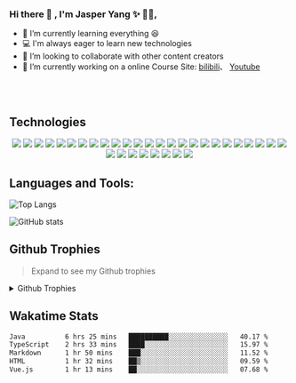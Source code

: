 ### Hi there 👋 , I'm Jasper Yang ✨ 👨‍💻,

- 🌱 I’m currently learning everything :satisfied:
- 💻 I'm always eager to learn new technologies 
- 👯 I’m looking to collaborate with other content creators
- 🔭 I’m currently working on a online Course Site: [bilibili](https://space.bilibili.com/102438649)、 [Youtube](https://www.youtube.com/channel/UCaHGGhmThVehDUapGxl7RVQ)

<!-- ### Connect with me: -->
<!-- [<img align="left" alt="geekhour.net" width="32px" src="https://github.com/geekhall/pic/blob/main/img/WeChat-GeekHour.jpeg" />][wechat] -->

<!-- [<img align="left" alt="geekhour.net" width="32px" src="https://github.com/geekhall/pic/blob/main/img/geekhall_logo_128.png" />][blog] -->
<!-- [<img align="left" alt="wechat" width="32px" src="https://gitee.com/geekhall/pic/raw/main/img/wechat.png" />][wechat] -->
<!-- [<img align="left" alt="instagram" width="32px" src="https://gitee.com/geekhall/pic/raw/main/img/110px-Instagram_icon.png" />][instagram] -->
<!-- [<img align="left" alt="linkedin" width="32px" src="https://gitee.com/geekhall/pic/raw/main/img/linkedin.png" />][linkedin] -->

<br/>
<br/>

## Technologies
 <p align="center">
    <img src="https://img.shields.io/badge/HTML5-E34F26?style=for-the-badge&logo=html5&logoColor=white" />
    <img src="https://img.shields.io/badge/CSS3-1572B6?style=for-the-badge&logo=css3&logoColor=white" />
    <img src="https://img.shields.io/badge/Sass-CC6699?style=for-the-badge&logo=sass&logoColor=white" />
    <img src="https://img.shields.io/badge/GULP-%23CF4647.svg?style=for-the-badge&logo=gulp&logoColor=white" />
    <img src="https://img.shields.io/badge/Bootstrap-563D7C?style=for-the-badge&logo=bootstrap&logoColor=white" />
    <img src="https://img.shields.io/badge/JavaScript-323330?style=for-the-badge&logo=javascript&logoColor=F7DF1E" />
    <img src="https://img.shields.io/badge/jQuery-0769AD?style=for-the-badge&logo=jquery&logoColor=white" />
    <img src="https://img.shields.io/badge/Vue.js-35495E?style=for-the-badge&logo=vuedotjs&logoColor=4FC08D" />
    <img src="https://img.shields.io/badge/PHP-777BB4?style=for-the-badge&logo=php&logoColor=white" />
    <img src="https://img.shields.io/badge/Laravel-FF2D20?style=for-the-badge&logo=laravel&logoColor=white" />
    <img src="https://img.shields.io/badge/json-5E5C5C?style=for-the-badge&logo=json&logoColor=white" />
    <img src="https://img.shields.io/badge/MySQL-00000F?style=for-the-badge&logo=mysql&logoColor=white" />
    <img src="https://img.shields.io/badge/redis-%23DD0031.svg?&style=for-the-badge&logo=redis&logoColor=white" />
    <img src="https://img.shields.io/badge/npm-CB3837?style=for-the-badge&logo=npm&logoColor=white" />
    <img src="https://img.shields.io/badge/Git-F05032?style=for-the-badge&logo=git&logoColor=white" />
    <img src="https://img.shields.io/badge/github-%23121011.svg?style=for-the-badge&logo=github&logoColor=white" />
    <img src="https://img.shields.io/badge/Go-8737B8?style=for-the-badge&logo=go&logoColor=white" />
    <img src="https://img.shields.io/badge/Java-1572B6?style=for-the-badge&logo=java&logoColor=white" />
    <img src="https://img.shields.io/badge/Spring-55C7B6?style=for-the-badge&logo=spring&logoColor=white" />
    <img src="https://img.shields.io/badge/SpringBoot-36CC99?style=for-the-badge&logo=springboot&logoColor=white" />
    <img src="https://img.shields.io/badge/SpringCloud-66DDCC?style=for-the-badge&logo=springcloud&logoColor=white" />
    <img src="https://img.shields.io/badge/Python-3c4820?style=for-the-badge&logo=python&logoColor=white" />
    <img src="https://img.shields.io/badge/django-%23092E20.svg?style=for-the-badge&logo=django&logoColor=white" />
    <img src="https://img.shields.io/badge/C-34C2F2?style=for-the-badge&logo=c&logoColor=white" />
    <img src="https://img.shields.io/badge/C++-96C6F60?style=for-the-badge&logo=c++&logoColor=white" />
    <img src="https://img.shields.io/badge/Docker-33FFCC?style=for-the-badge&logo=docker&logoColor=white" />
    <img src="https://img.shields.io/badge/Typescript-C69C6C?style=for-the-badge&logo=typescript&logoColor=white" />
  	 <img src="https://img.shields.io/badge/c++-%2300599C.svg?style=for-the-badge&logo=c%2B%2B&logoColor=white" />
    <img src="https://img.shields.io/badge/markdown-%23000000.svg?style=for-the-badge&logo=markdown&logoColor=white" />
    <img src="https://img.shields.io/badge/Visual%20Studio%20Code-0078d7.svg?style=for-the-badge&logo=visual-studio-code&logoColor=white" />
    <img src="https://img.shields.io/badge/nginx-%23009639.svg?style=for-the-badge&logo=nginx&logoColor=white" />
    <img src="https://img.shields.io/badge/jenkins-%232C5263.svg?style=for-the-badge&logo=jenkins&logoColor=white" />
    <img src="https://img.shields.io/badge/Apache%20Maven-C71A36?style=for-the-badge&logo=Apache%20Maven&logoColor=white" />

## Languages and Tools:

![Top Langs](https://github-readme-stats.vercel.app/api/top-langs/?username=geekhall&layout=compact&theme=radical&hide_border=true&count_private=true)

![GitHub stats](https://github-readme-stats.vercel.app/api?username=geekhall&show_icons=true&theme=radical&hide_border=true&count_private=true)


## Github Trophies
> Expand to see my Github trophies 
<details>
  <summary> 
    Github Trophies
  </summary>
  <p>
<!--     <img src="https://github-profile-trophy.vercel.app/?username=geekhall&theme=algolia&column=4"> -->
    <img src="https://github-profile-trophy.vercel.app/?username=geekhall&theme=onedark">
  </p>
</details>

## Wakatime Stats
<!-- 
<img align="left" alt="geekhall.cn" width="120px" src="https://wakatime.com/share/@geekhall/911a5d26-1393-4b04-9088-043968754e57.svg" />
<img align="left" alt="geekhall.cn" width="120px" src="https://wakatime.com/share/@geekhall/5a1ea788-ce42-4dbc-9a3b-a72ac3c8c1fb.svg" />
-->
<!--START_SECTION:waka-->

```txt
Java          6 hrs 25 mins   ██████████░░░░░░░░░░░░░░░   40.17 %
TypeScript    2 hrs 33 mins   ████░░░░░░░░░░░░░░░░░░░░░   15.97 %
Markdown      1 hr 50 mins    ███░░░░░░░░░░░░░░░░░░░░░░   11.52 %
HTML          1 hr 32 mins    ██▒░░░░░░░░░░░░░░░░░░░░░░   09.59 %
Vue.js        1 hr 13 mins    ██░░░░░░░░░░░░░░░░░░░░░░░   07.68 %
```

<!--END_SECTION:waka-->

<!-- 
Extend pin projects
<a href="https://github.com/geekhall/geekhall">
  <img align="center" src="https://github-readme-stats.vercel.app/api/pin/?username=geekhall&repo=geekhall" />
</a>
<a href="https://github.com/geekhall/geekhall">
  <img align="center" src="https://github-readme-stats.vercel.app/api/pin/?username=geekhall&repo=leetcode" />
</a>
 -->

[website]: https://geekhour.net
[blog]: https://sjdt.gitee.io
[instagram]: https://www.instagram.com/eric_ginn
[youtube]: https://www.youtube.com/channel/UC49b6LxiMOF7d4yfxfps9GQ
[linkedin]: https://www.linkedin.com/in/yang-yin-0901811b3/
[twitter]: https://twitter.com/geek_hall
[facebook]: facebook.com/yinyang.geekhall
[weibo]: https://weibo.com/yinyang007
[zhihu]: https://www.zhihu.com/people/geekhall
[wechat]: https://gitee.com/geekhall/pic/raw/main/img/20211004221917.png

<!-- [webdevplaylist]: youtube playlist  -->
